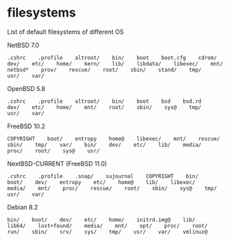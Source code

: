 # filesystems
List of default filesystems of different OS

NetBSD 7.0

    .cshrc    .profile    altroot/    bin/    boot    boot.cfg    cdrom/    dev/    etc/    home/    kern/    lib/    libdata/    libexec/    mnt/    netbsd*    prov/    rescue/    root/    sbin/    stand/    tmp/    usr/    var/


OpenBSD 5.8

    .cshrc    .profile    altroot/    bin/    boot    bsd    bsd.rd    dev/    etc/    home/    mnt/    root/    sbin/    sys@    tmp/    usr/    var/


FreeBSD 10.2

    COPYRIGHT    boot/    entropy    home@    libexec/    mnt/    rescue/    sbin/    tmp/    var/    bin/    dev/    etc/    lib/    media/    proc/    root/    sys@    usr/


NextBSD-CURRENT (FreeBSD 11.0)

    .cshrc    .profile    .snap/    sujournal    COPYRIGHT    bin/    boot/    dev/    entropy    etc/    home@    lib/    libexec/    media/    mnt/    proc/    rescue/    root/    sbin/    sys@    tmp/    usr/    var/


Debian 8.2

    bin/    boot/    dev/    etc/    home/    initrd.img@    lib/    lib64/    lost+found/    media/    mnt/    opt/    proc/    root/    run/    sbin/    srv/    sys/    tmp/    usr/    var/    vmlinuz@
